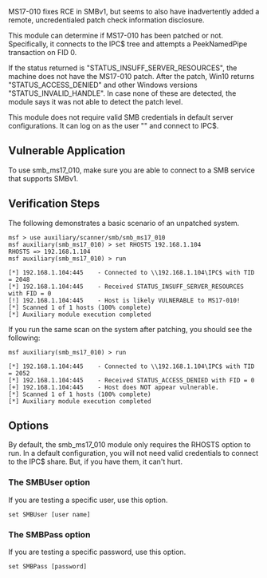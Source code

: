 MS17-010 fixes RCE in SMBv1, but seems to also have inadvertently added a remote, uncredentialed
patch check information disclosure.

This module can determine if MS17-010 has been patched or not. Specifically, it connects to the
IPC$ tree and attempts a PeekNamedPipe transaction on FID 0.

If the status returned is "STATUS_INSUFF_SERVER_RESOURCES", the machine does not have the MS17-010
patch. After the patch, Win10 returns "STATUS_ACCESS_DENIED" and other Windows versions
"STATUS_INVALID_HANDLE". In case none of these are detected, the module says it was not able to
detect the patch level.

This module does not require valid SMB credentials in default server configurations. It can log on
as the user "" and connect to IPC$.

## Vulnerable Application

To use smb_ms17_010, make sure you are able to connect to a SMB service that supports SMBv1.

## Verification Steps

The following demonstrates a basic scenario of an unpatched system.

```
msf > use auxiliary/scanner/smb/smb_ms17_010
msf auxiliary(smb_ms17_010) > set RHOSTS 192.168.1.104
RHOSTS => 192.168.1.104
msf auxiliary(smb_ms17_010) > run

[*] 192.168.1.104:445    - Connected to \\192.168.1.104\IPC$ with TID = 2048
[*] 192.168.1.104:445    - Received STATUS_INSUFF_SERVER_RESOURCES with FID = 0
[!] 192.168.1.104:445    - Host is likely VULNERABLE to MS17-010!
[*] Scanned 1 of 1 hosts (100% complete)
[*] Auxiliary module execution completed
```

If you run the same scan on the system after patching, you should see the following:

```
msf auxiliary(smb_ms17_010) > run

[*] 192.168.1.104:445    - Connected to \\192.168.1.104\IPC$ with TID = 2052
[*] 192.168.1.104:445    - Received STATUS_ACCESS_DENIED with FID = 0
[+] 192.168.1.104:445    - Host does NOT appear vulnerable.
[*] Scanned 1 of 1 hosts (100% complete)
[*] Auxiliary module execution completed
```

## Options

By default, the smb_ms17_010 module only requires the RHOSTS option to run. In a default configuration,
you will not need valid credentials to connect to the IPC$ share. But, if you have them, it can't hurt.

### The SMBUser option

If you are testing a specific user, use this option.

```
set SMBUser [user name]
```

### The SMBPass option

If you are testing a specific password, use this option.

```
set SMBPass [password]
```
